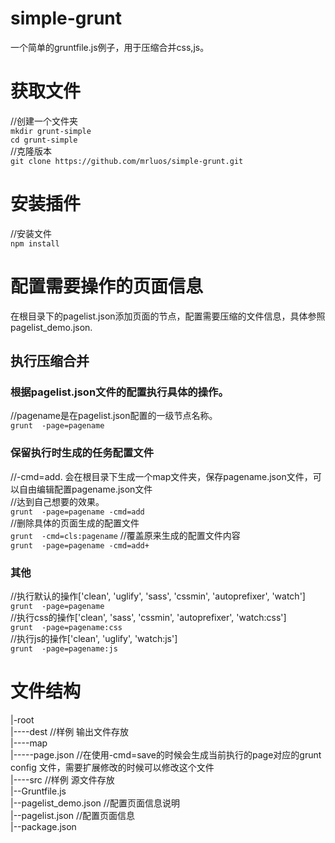 # simple-grunt
一个简单的gruntfile.js例子，用于压缩合并css,js。

# 获取文件  
//创建一个文件夹  
`mkdir grunt-simple`  
`cd grunt-simple`  
//克隆版本  
`git clone https://github.com/mrluos/simple-grunt.git`

# 安装插件
//安装文件  
`npm install`

# 配置需要操作的页面信息
在根目录下的pagelist.json添加页面的节点，配置需要压缩的文件信息，具体参照pagelist_demo.json.  

## 执行压缩合并  
### 根据pagelist.json文件的配置执行具体的操作。  
//pagename是在pagelist.json配置的一级节点名称。  
`grunt  -page=pagename`

### 保留执行时生成的任务配置文件  
//-cmd=add. 会在根目录下生成一个map文件夹，保存pagename.json文件，可以自由编辑配置pagename.json文件  
//达到自己想要的效果。  
`grunt  -page=pagename -cmd=add`  
//删除具体的页面生成的配置文件  
`grunt  -cmd=cls:pagename` 
//覆盖原来生成的配置文件内容  
`grunt  -page=pagename -cmd=add+`

### 其他  
//执行默认的操作['clean', 'uglify', 'sass', 'cssmin', 'autoprefixer', 'watch']  
`grunt  -page=pagename `  
//执行css的操作['clean', 'sass', 'cssmin', 'autoprefixer', 'watch:css']  
`grunt  -page=pagename:css`  
//执行js的操作['clean', 'uglify', 'watch:js']  
`grunt  -page=pagename:js`

# 文件结构  
|-root  
|----dest //样例 输出文件存放  
|----map   
|-----page.json //在使用-cmd=save的时候会生成当前执行的page对应的grunt config 文件，需要扩展修改的时候可以修改这个文件  
|----src //样例 源文件存放  
|--Gruntfile.js  
|--pagelist_demo.json //配置页面信息说明  
|--pagelist.json //配置页面信息  
|--package.json   
